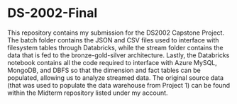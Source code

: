 # DS-2002-Final
This repository contains my submission for the DS2002 Capstone Project. The batch folder contains the JSON and CSV files used to interface with filesystem tables through Databricks, while the stream folder contains the data that is fed to the bronze-gold-silver architecture. Lastly, the Databricks notebook contains all the code required to interface with Azure MySQL, MongoDB, and DBFS so that the dimension and fact tables can be populated, allowing us to analyze streamed data. The original source data (that was used to populate the data warehouse from Project 1) can be found within the Midterm repository listed under my account.
